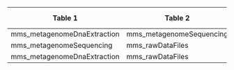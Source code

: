 |Table 1|Table 2|Join by field(s)|
|------------------------|------------------------|-------------------------------|
mms_metagenomeDnaExtraction|mms_metagenomeSequencing|dnaSampleID
mms_metagenomeSequencing|mms_rawDataFiles|dnaSampleID
mms_metagenomeDnaExtraction|mms_rawDataFiles|dnaSampleID
